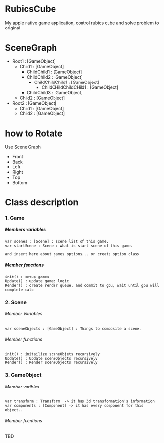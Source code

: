 # RubicsCube
My apple native game application, control rubics cube and solve problem to original

# SceneGraph
- Root1 : [GameObject]
  - Child1 : [GameObject]
    - ChildChild1 : [GameObject]
    - ChildChild2 : [GameObject]
      - ChildChildChild1 : [GameObject]
        - ChildCHildChildCHild1 : [GameObject]
    - ChildChild3 : [GameObject]
  - Child2 : [GameObject]
- Root2 : [GameObject]
  - Child1 : [GameObject]
  - Child2 : [GameObject]

# how to Rotate
Use Scene Graph
- Front
- Back
- Left
- Right
- Top
- Bottom

# Class description
### 1. Game
##### Members variables
```
var scenes : [Scene] : scene list of this game.
var startScene : Scene : what is start scene of this game.

and insert here about games options... or create option class
```
##### Member functions
```
init() : setup games
Update() : update games logic
Render() : create render queue, and commit to gpu, wait until gpu will complete calc
```

### 2. Scene
###### Member Variables
```
var sceneObjects : [GameObject] : Things to composite a scene.
```
###### Member functions
```
init() : initailize sceneObjets recursively
Update() : Update sceneObjects recursively
Render() : Render sceneObjects recursively
```

### 3. GameObject 
###### Member varibles
```
var transform : Transform  -> it has 3d transformation's information
var components : [Component] -> it has every component for this object..
```
###### Member fucntions
TBD
